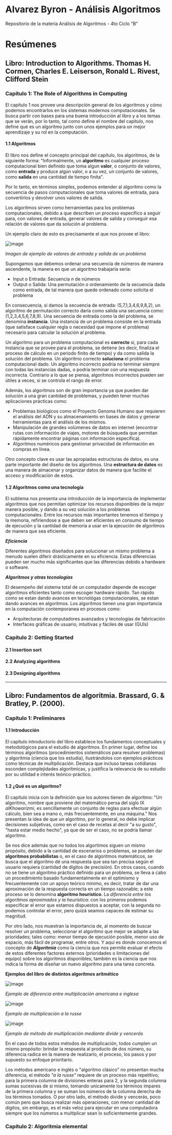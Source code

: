 # Alvarez Byron - Análisis Algoritmos
Repositorio de la materia Análisis de Algoritmos - 4to Ciclo "B"

# Resúmenes
## Libro: Introduction to Algorithms. Thomas H. Cormen, Charles E. Leiserson, Ronald L. Rivest, Clifford Stein
### Capítulo 1: The Role of Algorithms in Computing

El capítulo 1 nos provee una descripción general de los algoritmos y cómo podemos encontrarlos en los sistemas modernos computacionales. Se busca partir con bases para una
buena introducción al libro y a los temas que se verán, por lo tanto, tal como define el nombre del capítulo, nos define qué es un algoritmo junto con unos ejemplos para un 
mejor aprendizaje y su rol en la computación.

#### 1.1 Algoritmos

El libro nos define el concepto principal del capítulo, los algoritmos, de la siguiente forma: "Informalmente, un **algoritmo** es cualquier proceso computacional bien definido 
que toma algun **valor**, o conjunto de valores, como **entrada** y produce algún valor, o a su vez, un conjunto de valores, como **salida** en una cantidad de tiempo finita".

Por lo tanto, en términos simples, podemos entender al algoritmo como la secuencia de pasos computacionales que toma valores de entrada, para convertirlos y devolver unos valores 
de salida.

Los algoritmos sirven como herramientas para los problemas computacionales, debido a que describen un proceso específico a seguir para, con valores de entrada, generar valores de 
salida y conseguir esa relación de valores que da solución al problema.

Un ejemplo claro de esto es precisamente el que nos provee el libro:

![image](https://github.com/user-attachments/assets/5cd1f3fa-d34e-42d9-8152-36e7bae46338)

*Imagen de ejemplo de valores de entrada y salida de un problema*

Supongamos que debemos ordenar una secuencia de números de manera ascendente, la manera en que un algoritmo trabajaría sería:
- Input o Entrada: Secuencia *n* de números
- Output o Salida: Una permutación o ordenamiento de la secuencia dada como entrada, de tal manera que quede ordenado como solicita el problema

En consecuencia, si damos la secuencia de entrada: (5,7,1,3,4,6,9,8,2), un algoritmo de permutación correcto daría como salida una secuencia como: (1,2,3,4,5,6,7,8,9). Una 
secuencia de entrada como la del problema, se denomina **instancia**. Una instancia de un problema consiste en la entrada (que satisface cualquier regla o necesidad que 
impone el problema) necesario para calcular la solución al problema.

Un algoritmo para un problema computacional es **correcto** si, para cada instancia que se provee para el problema, se detiene (es decir, finaliza el proceso de cálculo en un 
periodo finito de tiempo) y da como salida la solución del problema. Un algoritmo correcto **soluciona** el problema computacional dado. Un algoritmo incorrecto podría no terminar 
siempre con todas las instancias dadas, o podría terminar con una respuesta incorrecta. Contrario a lo que se piensa, algoritmos incorrectos pueden ser útiles a veces, si se 
controla el rango de error.

Además, los algoritmos son de gran importancia ya que pueden dar solución a una gran cantidad de problemas, y pueden tener muchas aplicaciones prácticas como:
- Problemas biológicos como el Proyecto Genoma Humano que requieren el análisis del ADN y su almacenamiento en bases de datos y generar herramientas para el análisis de los mismos.
- Manipulación de grandes volúmenes de datos en internet (encontrar rutas con información de viajes, motores de búsqueda que permitan rápidamente encontrar páginas con información específica).
- Algoritmos numéricos para gestionar privacidad de información en compras en línea.

Otro concepto clave es usar las apropiadas estructuras de datos, es una parte importante del diseño de los algoritmos. Una **estructura de datos** es una manera de almacenar y 
organizar datos de manera que facilite el acceso y modificación de estos.

#### 1.2 Algoritmos como una tecnología

El subtema nos presenta una introducción de la importancia de implementar algoritmos que nos permitan optimizar los recursos disponibles de la mejor manera posible, y dando a 
su vez solución a los problemas computacionales. Entre los recursos más importantes tenemos el tiempo y la memoria, refiriendose a que deben ser eficientes en consumo de tiempo 
de ejecución y la cantidad de memoria a usar en la ejecución de algoritmos de manera que sea eficiente.

***Eficiencia***

Diferentes algoritmos diseñados para solucionar un mismo problema a menudo suelen diferir drásticamente en su eficiencia. Estas diferencias pueden ser mucho más significantes 
que las diferencias debido a hardware o software.

***Algoritmos y otras tecnologías***

El desempeño del sistema total de un computador depende de escoger algoritmos eficientes tanto como escoger hardware rápido. Tan rápido como se estan dando avances en tecnológas 
computacionales, se estan dando avances en algoritmos. Los algoritmos tienen una gran importancia en la computación contemporanea en procesos como:
- Arquitecturas de computadores avanzados y tecnologías de fabricación
- Interfaces gráficas de usuario, intuitivas y fáciles de usar (GUIs)

### Capítulo 2: Getting Started
#### 2.1 Insertion sort
#### 2.2 Analyzing algorithms
#### 2.3 Designing algorithms
---
## Libro: Fundamentos de algoritmia. Brassard, G. & Bratley, P. (2000).
### Capítulo 1: Preliminares

#### 1.1 Introducción

El capítulo introductorio del libro establece los fundamentos conceptuales y metodológicos para el estudio de algoritmos. En primer lugar, define los términos algoritmos 
(procedimientos sistemáticos para resolver problemas) y algoritmia (ciencia que los estudia), ilustrándolos con ejemplos prácticos como técnicas de multiplicación. Destaca que 
incluso tareas cotidianas esconden complejidades algorítmicas, y justifica la relevancia de su estudio por su utilidad e interés teórico-práctico.

#### 1.2 ¿Qué es un algoritmo?

El capítulo inicia con la definición que los autores tienen de algoritmo: "Un algoritmo, nombre que proviene del matemático persa del siglo IX *alKhowarizmi*, es sencillamente 
un conjunto de reglas para efectuar algún cálculo, bien sea a mano o, más frecuentemente, en una máquina." Nos presentan la idea de que un algoritmo, por lo general, no debe 
implicar decisiones subjetivas, como en el caso de recetas al decir "a su gusto", "hasta estar medio hecho", ya que de ser el caso, no se podría llamar algoritmo.

Se nos dice además que no todos los algortimos siguen un mismo propósito, debido a la cantidad de escenarios o problemas, se pueden dar **algoritmos probabilistas** o, en el caso 
de algoritmos matemáticos, se busca que el algoritmo dé una respuesta que sea tan precisa según el usuario requiera (cantidad de dígitos de precisión). En otros casos, cuando no 
se tiene un algoritmo práctico definido para un problema, se lleva a cabo un procedimiento basado fundamentalmente en el optimismo y frecuentemente con un apoyo teórico mínimo, es 
decir, tratar de dar una aproximación de la respuesta correcta en un tiempo razonable; a este proceso se lo denomina **algoritmo heurístico**. La *diferencia entre los algoritmos 
aproximados y la heurística*: con los primeros podemos especificar el error que estamos dispuestos a aceptar, con la segunda no podemos controlar el error, pero quizá seamos capaces 
de estimar su magnitud.

Por otro lado, nos muestran la importancia de, al momento de buscar resolver un problema, seleccionar el algoritmo que mejor se adapte a las prioridades; tales como: menor tiempo 
de ejecución posible, menor uso de espacio, más fácil de programar, entre otros. Y aquí es donde conocemos el concepto de ***Algoritmia*** como la ciencia que nos permite evaluar 
el efecto de estos diferentes factores externos (prioridades o limitaciones del equipo) sobre los algoritmos disponibles; también es la ciencia que nos indica la forma de diseñar 
un nuevo algoritmo para una tarea concreta.

**Ejemplos del libro de distintos algorítmos aritmético**

![image](https://github.com/user-attachments/assets/e1ddd236-45b7-4c81-af17-5f962fa85f08)

*Ejemplo de diferencia entre multiplicación americana e inglesa*

![image](https://github.com/user-attachments/assets/e2a031ae-757b-4812-81b3-6b8b542eb4fa)

*Ejemplo de multiplicación a la russe*

![image](https://github.com/user-attachments/assets/e0a554b4-edd0-4b3a-987a-5d58c5780cf1)

*Ejemplo de método de multiplicación mediante divide y vencerás*

En el caso de todos estos métodos de multiplicación, todos cumplen un mismo propósito: brindar la respuesta al producto de dos número, su diferencia radica en la manera de 
realizarlo, el proceso, los pasos y por supuesto su enfoque prioritario. 

Los métodos americano e inglés o "algoritmo clásico" no presentan mucha diferencia, el método *"a la russe"* requiere de un proceso más repetitivo; para la primera columna de 
divisiones enteras para 2, y la segunda columna sumas sucesivas de si mismo, tomando unicamente los términos impares de la primera columna y se suman los números de la columna 
derecha de los términos tomados. O por otro lado, el método divide y vencerás, poco común pero que busca realizar más operaciones, con menor cantidad de dígitos, sin embargo, 
es el más veloz para ejecutar en una computadora siempre que los números a multiplicar sean lo suficientemente grandes.



### Capítulo 2: Algoritmia elemental
